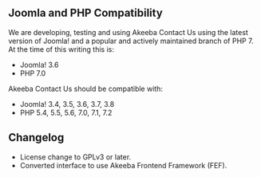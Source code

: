## Joomla and PHP Compatibility

We are developing, testing and using Akeeba Contact Us using the latest version of Joomla! and a popular and actively maintained branch of PHP 7. At the time of this writing this is:
* Joomla! 3.6
* PHP 7.0

Akeeba Contact Us should be compatible with:
* Joomla! 3.4, 3.5, 3.6, 3.7, 3.8
* PHP 5.4, 5.5, 5.6, 7.0, 7.1, 7.2

## Changelog

* License change to GPLv3 or later.
* Converted interface to use Akeeba Frontend Framework (FEF).
